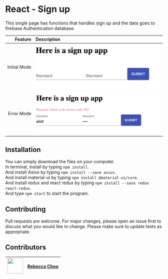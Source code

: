 # React - Sign up

This single page has functions that handles sign up and the data goes to firebase Authentication database.

| Feature | Description |
| -----: | :----------- |
|  Initial Mode | <img src="https://github.com/rebeccachoo/react-redux-firebase-signin/blob/main/initial.png?raw=true"  width="400">|
|  Error Mode | <img src="https://github.com/rebeccachoo/react-redux-firebase-signin/blob/main/error.png?raw=true"  width="400">|

## Installation

You can simply download the files on your computer. <br />
In terminal, install by typing `npm install`.  <br />
And install Axios by typing `npm install --save axios`.  <br />
And install material-ui by typing `npm install @material-ui/core`.  <br />
And install redux and react redux by typing `npm install --save redux react-redux`.  <br />
And type `npm start` to start the program.

 
## Contributing

Pull requests are welcome. For major changes, please open an issue first to discuss what you would like to change.
Please make sure to update tests as appropriate. 


##  Contributors

|  <img src="https://avatars.githubusercontent.com/u/254729?s=460&u=58ed23724180265db677357b4133d4ef970d6407&v=4" width="50" height="50" /> |<a href="https://github.com/rebeccachoo" target="_blank">Rebecca Choo</a>| 
| ----------- | ----------- |
